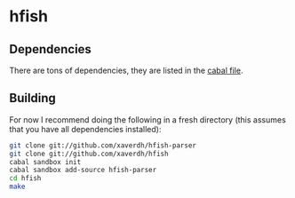 # hfish

## Dependencies 

There are tons of dependencies, they are listed in the [cabal file][hfish-cabal-file].

 [hfish-cabal-file]: https://github.com/xaverdh/hfish/blob/master/hfish.cabal

## Building

For now I recommend doing the following in a fresh directory (this assumes that you have all dependencies installed):

```sh
git clone git://github.com/xaverdh/hfish-parser
git clone git://github.com/xaverdh/hfish
cabal sandbox init
cabal sandbox add-source hfish-parser
cd hfish
make
```
